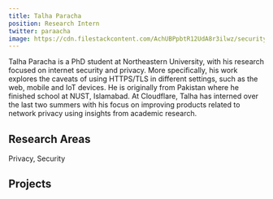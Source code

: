 ```yaml
---
title: Talha Paracha
position: Research Intern
twitter: paraacha
image: https://cdn.filestackcontent.com/AchUBPpbtR12UdA8r3ilwz/security=policy:eyJleHBpcnkiOjIyNTQxNzU1NDEsImNhbGwiOlsicmVhZCIsImNvbnZlcnQiXSwiaGFuZGxlIjoicUtCYTdzSFRGMjR2ek1XSFdiQTEifQ==,signature:507ae36ee2e318b925b66ee51ed8a74cbe5e0f25e15c91a6ee57a66f311e10fa/cache=expiry:max/resize=w:600,h:600,fit:crop,align:faces/rotate=d:exif/qKBa7sHTF24vzMWHWbA1
---
```

Talha Paracha is a PhD student at Northeastern University, with his research focused on internet security and privacy. More specifically, his work explores the caveats of using HTTPS/TLS in different settings, such as the web, mobile and IoT devices. He is originally from Pakistan where he finished school at NUST, Islamabad. At Cloudflare, Talha has interned over the last two summers with his focus on improving products related to network privacy using insights from academic research.

## Research Areas 
Privacy, Security

## Projects 

